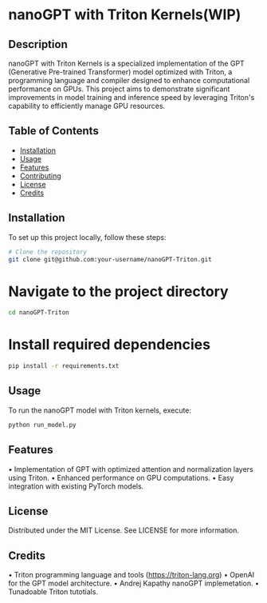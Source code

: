 # nanoGPT with Triton Kernels(WIP)

## Description
nanoGPT with Triton Kernels is a specialized implementation of the GPT (Generative Pre-trained Transformer) model optimized with Triton, a programming language and compiler designed to enhance computational performance on GPUs. This project aims to demonstrate significant improvements in model training and inference speed by leveraging Triton's capability to efficiently manage GPU resources.

## Table of Contents
- [Installation](#installation)
- [Usage](#usage)
- [Features](#features)
- [Contributing](#contributing)
- [License](#license)
- [Credits](#credits)

## Installation
To set up this project locally, follow these steps:

```bash
# Clone the repository
git clone git@github.com:your-username/nanoGPT-Triton.git
```
# Navigate to the project directory
```bash
cd nanoGPT-Triton
```
# Install required dependencies
```bash
pip install -r requirements.txt
```
## Usage
 To run the nanoGPT model with Triton kernels, execute:

 ```bash
 python run_model.py
```
## Features

•	Implementation of GPT with optimized attention and normalization layers using Triton.
•	Enhanced performance on GPU computations.
•	Easy integration with existing PyTorch models.

## License

Distributed under the MIT License. See LICENSE for more information.

## Credits
•	Triton programming language and tools (https://triton-lang.org)
•	OpenAI for the GPT model architecture.
•   Andrej Kapathy nanoGPT implemetation.
•   Tunadoable Triton tutotials.



